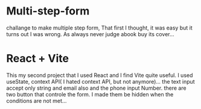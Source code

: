 # Multi-step-form
challange to make multiple step form, That first I thought, it was easy but it  turns out I was wrong. As always never judge abook buy its cover...
# React + Vite
This my second project that I used React and I find Vite quite useful.
 I used useState, context API( I hated context API, but not anymore)...
the text input accept only string and email also and the phone input Number.
there are two button that controle the form.
I made them be hidden when the conditions are not met...

